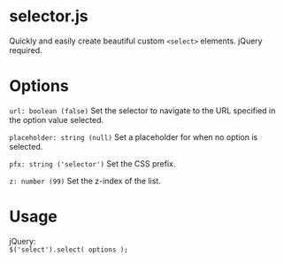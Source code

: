 <h1>selector.js</h1>
<p>Quickly and easily create beautiful custom <code>&#60;select&#62;</code> elements.  jQuery required.</p>
<h1>Options</h1>
<p><code>url: boolean (false)</code> Set the selector to navigate to the URL specified in the option value selected.</p>
<p><code>placeholder: string (null)</code> Set a placeholder for when no option is selected.</p>
<p><code>pfx: string ('selector')</code> Set the CSS prefix.</p>
<p><code>z: number (99)</code> Set the z-index of the list.</p>
<h1>Usage</h1>
<p>jQuery:
<code style="display: block;">$('select').select( options );</code></p>
